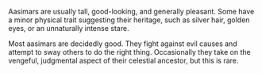 Aasimars are usually tall, good-looking, and generally pleasant. Some have a minor physical trait suggesting their heritage, such as silver hair, golden eyes, or an unnaturally intense stare.

Most aasimars are decidedly good. They fight against evil causes and attempt to sway others to do the right thing. Occasionally they take on the vengeful, judgmental aspect of their celestial ancestor, but this is rare.